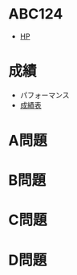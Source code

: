 # ABC124

- [HP](https://atcoder.jp/contests/abc124)

# 成績

- パフォーマンス
- [成績表](https://atcoder.jp/users/takamii228/history/share/abc124)

# A問題


# B問題


# C問題


# D問題

